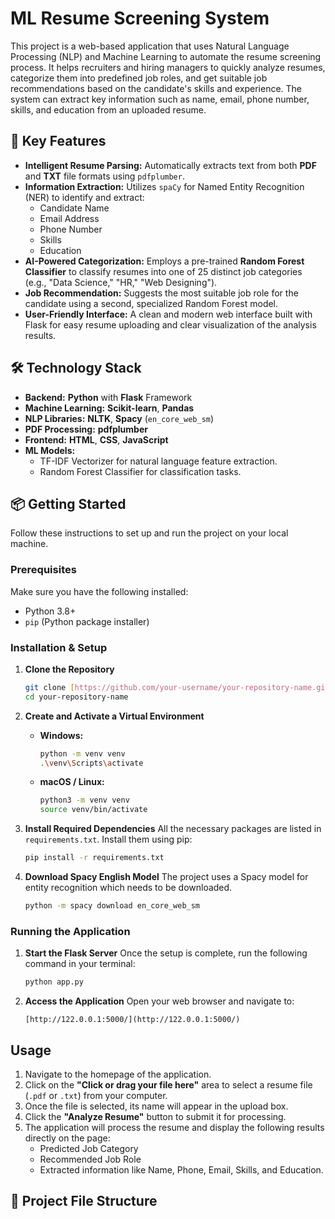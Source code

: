 # ML Resume Screening System

This project is a web-based application that uses Natural Language Processing (NLP) and Machine Learning to automate the resume screening process. It helps recruiters and hiring managers to quickly analyze resumes, categorize them into predefined job roles, and get suitable job recommendations based on the candidate's skills and experience. The system can extract key information such as name, email, phone number, skills, and education from an uploaded resume.

## 🚀 Key Features

-   **Intelligent Resume Parsing:** Automatically extracts text from both **PDF** and **TXT** file formats using `pdfplumber`.
-   **Information Extraction:** Utilizes `spaCy` for Named Entity Recognition (NER) to identify and extract:
    -   Candidate Name
    -   Email Address
    -   Phone Number
    -   Skills
    -   Education
-   **AI-Powered Categorization:** Employs a pre-trained **Random Forest Classifier** to classify resumes into one of 25 distinct job categories (e.g., "Data Science," "HR," "Web Designing").
-   **Job Recommendation:** Suggests the most suitable job role for the candidate using a second, specialized Random Forest model.
-   **User-Friendly Interface:** A clean and modern web interface built with Flask for easy resume uploading and clear visualization of the analysis results.

## 🛠️ Technology Stack

-   **Backend:** **Python** with **Flask** Framework
-   **Machine Learning:** **Scikit-learn**, **Pandas**
-   **NLP Libraries:** **NLTK**, **Spacy** (`en_core_web_sm`)
-   **PDF Processing:** **pdfplumber**
-   **Frontend:** **HTML**, **CSS**, **JavaScript**
-   **ML Models:**
    -   TF-IDF Vectorizer for natural language feature extraction.
    -   Random Forest Classifier for classification tasks.


## 📦 Getting Started

Follow these instructions to set up and run the project on your local machine.

### Prerequisites

Make sure you have the following installed:
-   Python 3.8+
-   `pip` (Python package installer)

### Installation & Setup

1.  **Clone the Repository**
    ```bash
    git clone [https://github.com/your-username/your-repository-name.git](https://github.com/your-username/your-repository-name.git)
    cd your-repository-name
    ```

2.  **Create and Activate a Virtual Environment**
    -   **Windows:**
        ```bash
        python -m venv venv
        .\venv\Scripts\activate
        ```
    -   **macOS / Linux:**
        ```bash
        python3 -m venv venv
        source venv/bin/activate
        ```

3.  **Install Required Dependencies**
    All the necessary packages are listed in `requirements.txt`. Install them using pip:
    ```bash
    pip install -r requirements.txt
    ```

4.  **Download Spacy English Model**
    The project uses a Spacy model for entity recognition which needs to be downloaded.
    ```bash
    python -m spacy download en_core_web_sm
    ```

### Running the Application

1.  **Start the Flask Server**
    Once the setup is complete, run the following command in your terminal:
    ```bash
    python app.py
    ```

2.  **Access the Application**
    Open your web browser and navigate to:
    ```
    [http://122.0.0.1:5000/](http://122.0.0.1:5000/)
    ```

## Usage

1.  Navigate to the homepage of the application.
2.  Click on the **"Click or drag your file here"** area to select a resume file (`.pdf` or `.txt`) from your computer.
3.  Once the file is selected, its name will appear in the upload box.
4.  Click the **"Analyze Resume"** button to submit it for processing.
5.  The application will process the resume and display the following results directly on the page:
    -   Predicted Job Category
    -   Recommended Job Role
    -   Extracted information like Name, Phone, Email, Skills, and Education.

## 📁 Project File Structure
